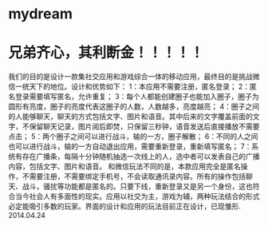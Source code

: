 mydream
=======
兄弟齐心，其利断金！！！！！
=======

我们的目的是设计一款集社交应用和游戏综合一体的移动应用，最终目的是挑战微信一统天下的地位。设计和优势如下：
    1：本应用不需要注册，匿名登录；
    2：匿名登录需要填写匿名，允许重复；
    3：每个人都能创建圈子也能加入圈子，圈子为圆形有亮度，圈子的亮度代表这圈子的人数，人数越多，亮度越亮；
    4：圈子之间的人能够聊天，聊天的方式包括文字、图片和语音。其中后来的文字覆盖前面的文字，不保留聊天记录，图片阅后即焚，只保留三秒钟，语音发送后直接播放不需要点击；
    5：两个圈子之间可以进行战斗，输的一方，圈子解散；
    6：不同的人之间也可以进行战斗，输的一方自动退出应用，需要重新登录，重新填写匿名；
    7：系统有存在广播条，每隔十分钟随机抽选一次线上的人，选中者可以发表自己的广播内容，包括文字、图片和语音。
    和微信玩法不同的是，本款应用完全是匿名操作，不需要注册，不需要绑定手机号，不会读取通讯录内容。所有的操作包括聊天、战斗，骚扰等功能都是匿名的。只要下线，重新登录又是另一个身份，这也符合当今社会人有多面性的现实。应用以社交为主，游戏为辅，两种玩法结合的形式必定能吸引多数的玩家。界面的设计和应用的玩法目前正在设计，已现雏形.                 
                                                                                              2014.04.24
